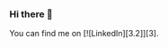 ### Hi there 👋

<!--
**Chilly712/Chilly712** is a ✨ _special_ ✨ repository because its `README.md` (this file) appears on your GitHub profile.

Here are some ideas to get you started:

- 🔭 I’m currently working on ...
- 🌱 I’m currently learning ###Algorithm, ML
- 👯 I’m looking to collaborate on ...
- 🤔 I’m looking for help with ...
- 💬 Ask me about ###Python
- 📫 How to reach me: weixil4@uci.edu
- 😄 Pronouns: she / her / hers
- ⚡ Fun fact: 
-->


<!-- Actual text -->

You can find me on [![LinkedIn][3.2]][3].

<!-- Icons -->

[2.2]: https://raw.githubusercontent.com/MartinHeinz/MartinHeinz/master/linkedin-3-16.png (LinkedIn icon without padding)

<!-- Links to your social media accounts -->

[2]: https://www.linkedin.com/in/weixin-lin-43377019a
